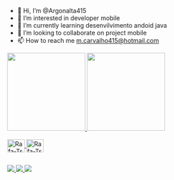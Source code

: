 - 👋 Hi, I’m @Argonalta415
- 👀 I’m interested in developer mobile
- 🌱 I’m currently learning desenvilvimento andoid java
- 💞️ I’m looking to collaborate on  project mobile
- 📫 How to reach me m.carvalho415@hotmail.com

<!---
Argonalta415/Argonalta415 is a ✨ special ✨ repository because its `README.md` (this file) appears on your GitHub profile.
You can click the Preview link to take a look at your changes.
---><div>
  <a href="https://beacons.ai/Argonalta415">
  <img height = "180em" src = "https://github-readme-stats.vercel.app/api?username=Argonalta415&show_icons=true&theme=dark&include_all_commits=true&count_private=true" />
  <img height = "180em" src = "https://github-readme-stats.vercel.app/api/top-langs/?username=Argonalta415&layout=compact&langs_count=16&theme=dark" />
</div>
  
  <div style = "display: inline_block"> <br>
  <link rel="stylesheet" href="https://cdn.jsdelivr.net/gh/devicons/devicon@v2.14.0/devicon.min.css">
  <img align = "center" alt = "Rafa-Ts" height = "30" width = "40" src="https://cdn.jsdelivr.net/gh/devicons/devicon/icons/android/android-original.svg" >
  <img align = "center" alt = "Rafa-Ts" height = "30" width = "40"src="https://cdn.jsdelivr.net/gh/devicons/devicon/icons/java/java-original.svg" />
</div>
  
##
  
<div>
</a>
  <a href="https://instagram.com/math_g_carvalho" target="_blank"> <img src = "https://img.shields.io/badge/Instagram-E4405F?style=for-the-badge&logo=instagram&logoColor=white"> </a>
  </a>
  <a href = "mailto:m.carvalho415@hotmail.com"> <img src = "https://img.shields.io/badge/Gmail-D14836?style=for-the-badge&logo=gmail&logoColor=white" target = " _blank "> 
</a>
  <a href="https://www.linkedin.com/in/matheus-gonçalves-3a65041a5/" target="_blank"><img src = "https://img.shields.io/badge/LinkedIn-0077B5?style=for-the-badge&logo=linkedin&logoColor=white"></a>   

  </div>
